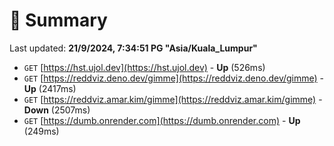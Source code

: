 # 📖 Summary
Last updated: **21/9/2024, 7:34:51 PG "Asia/Kuala_Lumpur"**

- `GET` [https://hst.ujol.dev](https://hst.ujol.dev) - **Up** (526ms)
- `GET` [https://reddviz.deno.dev/gimme](https://reddviz.deno.dev/gimme) - **Up** (2417ms)
- `GET` [https://reddviz.amar.kim/gimme](https://reddviz.amar.kim/gimme) - **Down** (2507ms)
- `GET` [https://dumb.onrender.com](https://dumb.onrender.com) - **Up** (249ms)
